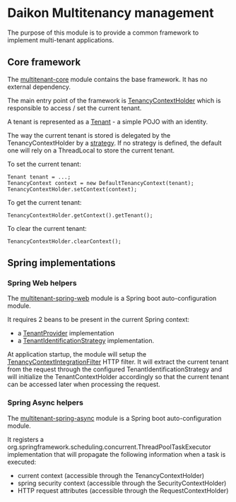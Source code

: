 # Daikon Multitenancy management

The purpose of this module is to provide a common framework to implement multi-tenant applications.

## Core framework

The [multitenant-core](multitenant-core) module contains the base framework. It has no external dependency.

The main entry point of the framework is [TenancyContextHolder](multitenant-core/src/main/java/org/talend/daikon/multitenant/context/TenancyContextHolder.java)
which is responsible to access / set the current tenant.

A tenant is represented as a [Tenant](multitenant-core/src/main/java/org/talend/daikon/multitenant/core/Tenant.java) - a simple POJO with an identity.

The way the current tenant is stored is delegated by the TenancyContextHolder by a [strategy](multitenant-core/src/main/java/org/talend/daikon/multitenant/context/TenancyContextHolderStrategy.java).
If no strategy is defined, the default one will rely on a ThreadLocal to store the current tenant.

To set the current tenant:

```
Tenant tenant = ...;
TenancyContext context = new DefaultTenancyContext(tenant);
TenancyContextHolder.setContext(context); 
```

To get the current tenant:

```
TenancyContextHolder.getContext().getTenant();
```

To clear the current tenant:

```
TenancyContextHolder.clearContext();
```

## Spring implementations

### Spring Web helpers

The [multitenant-spring-web](multitenant-spring-web) module is a Spring boot auto-configuration module. 

It requires 2 beans to be present in the current Spring context:
- a [TenantProvider](multitenant-core/src/main/java/org/talend/daikon/multitenant/provider/TenantProvider.java) implementation
- a [TenantIdentificationStrategy](multitenant-spring-web/src/main/java/org/talend/daikon/multitenant/web/TenantIdentificationStrategy.java) implementation.

At application startup, the module will setup the 
 [TenancyContextIntegrationFilter](multitenant-spring-web/src/main/java/org/talend/daikon/multitenant/web/TenancyContextIntegrationFilter.java) HTTP filter. 
 It will extract the current tenant from the request through the configured TenantIdentificationStrategy and will initialize the TenantContextHolder accordingly
 so that the current tenant can be accessed later when processing the request.
 
 
### Spring Async helpers

The [multitenant-spring-async](multitenant-spring-async) module is a Spring boot auto-configuration module.

It registers a org.springframework.scheduling.concurrent.ThreadPoolTaskExecutor implementation that will propagate the following information when a task is executed:
- current context (accessible through the TenancyContextHolder)
- spring security context (accessible through the SecurityContextHolder)
- HTTP request attributes (accessible through the RequestContextHolder)

